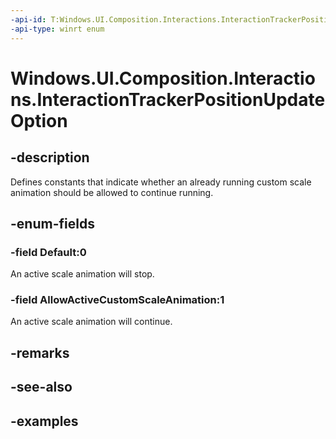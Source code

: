 ```yaml
---
-api-id: T:Windows.UI.Composition.Interactions.InteractionTrackerPositionUpdateOption
-api-type: winrt enum
---
```


<!-- Enumeration syntax.
public enum InteractionTrackerPositionUpdateOption : int 
-->

# Windows.UI.Composition.Interactions.InteractionTrackerPositionUpdateOption

## -description

Defines constants that indicate whether an already running custom scale animation should be allowed to continue running.



## -enum-fields
### -field Default:0

An active scale animation will stop.

### -field AllowActiveCustomScaleAnimation:1

An active scale animation will continue.

## -remarks

## -see-also



## -examples

